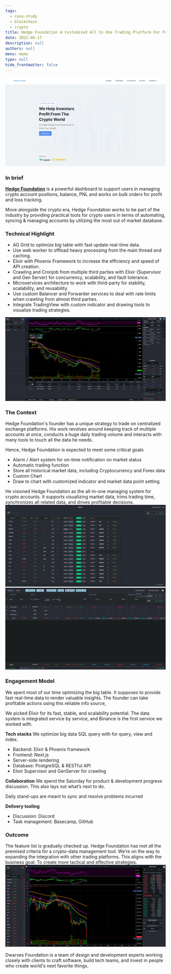 ```yaml
---
tags: 
  - case-study
  - blockchain
  - crypto
title: Hedge Foundation A Customized All In One Trading Platform For Pro Traders
date: 2022-06-17
description: null
authors: null
menu: memo
type: null
hide_frontmatter: false
---
```

![](assets/hedge-foundation-a-customized-all-in-one-trading-platform-for-pro-traders_7a9cdd9e9da725426a2859509b94f1d3_md5.webp)

### In brief
**[Hedge Foundation](http://hedge.foundation/)** is a powerful dashboard to support users in managing crypto account positions, balance, PNL and works on bulk orders for profit and loss tracking. 

Move alongside the crypto era, Hedge Foundation works to be part of the industry by providing practical tools for crypto users in terms of automating, syncing & managing accounts by utilizing the most out of market database.

### Technical Highlight
* AG Grid to optimize big table with fast update real-time data.
* Use web worker to offload heavy processing from the main thread and caching.
* Elixir with Phoenix Framework to increase the efficiency and speed of API creation.
* Crawling and Cronjob from multiple third parties with Elixir (Supervisor and Gen Server) for concurrency, scalability, and fault tolerance.
* Microservices architecture to work with third-party for stability, scalability, and reusability.
* Use custom Balancer and Forwarder services to deal with rate limits when crawling from almost third parties.
* Integrate TradingView with custom indicator and drawing tools to visualize trading strategies.

![](assets/hedge-foundation-a-customized-all-in-one-trading-platform-for-pro-traders_e498a5a3ab250c4dc8a24a8c1a813cb9_md5.webp)

### The Context
Hedge Foundation's founder has a unique strategy to trade on centralized exchange platforms. His work revolves around keeping track of multiple accounts at once, conducts a huge daily trading volume and interacts with many tools to touch all the data he needs.

Hence, Hedge Foundation is expected to meet some critical goals

* Alarm / Alert system for on-time notification on market status
* Automatic trading function
* Store all historical market data, including Cryptocurrency and Forex data
* Custom Chart
* Draw to chart with customized indicator and market data point setting.

He visioned Hedge Foundation as the all-in-one managing system for crypto accounts. It supports visualizing market data, trims trading time, synchronizes all related data, and drives profitable decisions.
![](assets/hedge-foundation-a-customized-all-in-one-trading-platform-for-pro-traders_e47920a7b8c97022ce8bbaecdb21496c_md5.webp)
![](assets/hedge-foundation-a-customized-all-in-one-trading-platform-for-pro-traders_a756b023d1f2b51e9426c70b4993f8e2_md5.webp)

### Engagement Model
We spent most of our time optimizing the big table. It supposes to provide fast real-time data to render valuable insights. The founder can take profitable actions using this reliable info source,

We picked Elixir for its fast, stable, and scalability potential. The data system is integrated service by service, and Binance is the first service we worked with.

**Tech stacks**
We optimize big data SQL query with for query, view and index.
* Backend: Elixir & Phoenix framework
* Frontend: Next.js
* Server-side rendering
* Database: PostgreSQL & RESTful API
* Elixir Supervisor and GenServer for crawling

**Collaboration**
We spend the Saturday for product & development progress discussion. This also lays out what’s next to do. 

Daily stand-ups are meant to sync and resolve problems incurred

**Delivery tooling**
* Discussion: Discord
* Task management: Basecamp, GitHub

### Outcome
The feature list is gradually checked up. Hedge Foundation has met all the premised criteria for a crypto-data management tool. We’re on the way to expanding the integration with other trading platforms. This aligns with the business goal: To create more tactical and effective strategies.
![](assets/hedge-foundation-a-customized-all-in-one-trading-platform-for-pro-traders_a28c16f35596efa1df3a0680b6b1225a_md5.webp)

Dwarves Foundation is a team of design and development experts working closely with clients to craft software, build tech teams, and invest in people who create world's next favorite things.